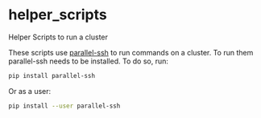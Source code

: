 # helper_scripts
Helper Scripts to run a cluster

These scripts use [parallel-ssh](https://github.com/pkittenis/parallel-ssh) to run commands on a cluster.
To run them parallel-ssh needs to be installed. To do so, run:

```bash
pip install parallel-ssh
```

Or as a user:

```bash
pip install --user parallel-ssh
```
